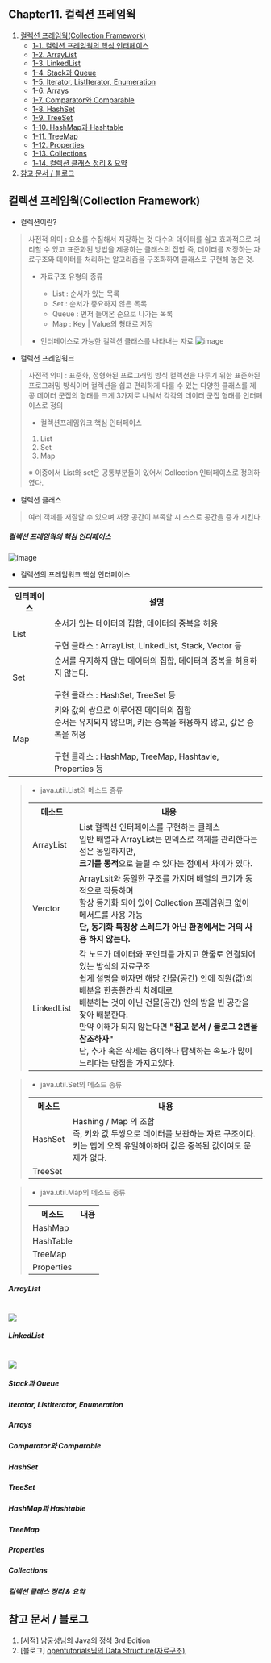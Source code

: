 ## Chapter11. 컬렉션 프레임웍

1. [컬렉션 프레임웍(Collection Framework)](https://github.com/hongcoding94/java_storage/blob/main/Chapter11.%20%EC%BB%AC%EB%A0%89%EC%85%98%20%ED%94%84%EB%A0%88%EC%9E%84%EC%9B%8D.md#%EC%BB%AC%EB%A0%89%EC%85%98-%ED%94%84%EB%A0%88%EC%9E%84%EC%9B%8Dcollection-framework "컬렉션 프레임웍(Collection Framework)")
	- [1-1. 컬렉션 프레임웍의 핵심 인터페이스](https://github.com/hongcoding94/java_storage/blob/main/Chapter11.%20%EC%BB%AC%EB%A0%89%EC%85%98%20%ED%94%84%EB%A0%88%EC%9E%84%EC%9B%8D.md#%EC%BB%AC%EB%A0%89%EC%85%98-%ED%94%84%EB%A0%88%EC%9E%84%EC%9B%8D%EC%9D%98-%ED%95%B5%EC%8B%AC-%EC%9D%B8%ED%84%B0%ED%8E%98%EC%9D%B4%EC%8A%A4 "컬렉션 프레임웍의 핵심 인터페이스")
	- [1-2. ArrayList](https://github.com/hongcoding94/java_storage/blob/main/Chapter11.%20%EC%BB%AC%EB%A0%89%EC%85%98%20%ED%94%84%EB%A0%88%EC%9E%84%EC%9B%8D.md#arraylist "ArrayList")
	- [1-3. LinkedList](https://github.com/hongcoding94/java_storage/blob/main/Chapter11.%20%EC%BB%AC%EB%A0%89%EC%85%98%20%ED%94%84%EB%A0%88%EC%9E%84%EC%9B%8D.md#linkedlist "LinkedList")
	- [1-4. Stack과 Queue](https://github.com/hongcoding94/java_storage/blob/main/Chapter11.%20%EC%BB%AC%EB%A0%89%EC%85%98%20%ED%94%84%EB%A0%88%EC%9E%84%EC%9B%8D.md#stack%EA%B3%BC-queue "Stack과 Queue")
	- [1-5. Iterator, ListIterator, Enumeration](https://github.com/hongcoding94/java_storage/blob/main/Chapter11.%20%EC%BB%AC%EB%A0%89%EC%85%98%20%ED%94%84%EB%A0%88%EC%9E%84%EC%9B%8D.md#iterator-listiterator-enumeration "Iterator, ListIterator, Enumeration")
	- [1-6. Arrays](https://github.com/hongcoding94/java_storage/blob/main/Chapter11.%20%EC%BB%AC%EB%A0%89%EC%85%98%20%ED%94%84%EB%A0%88%EC%9E%84%EC%9B%8D.md#arrays "Arrays")
	- [1-7. Comparator와 Comparable](https://github.com/hongcoding94/java_storage/blob/main/Chapter11.%20%EC%BB%AC%EB%A0%89%EC%85%98%20%ED%94%84%EB%A0%88%EC%9E%84%EC%9B%8D.md#comparator%EC%99%80-comparable "Comparator와 Comparable")
	- [1-8. HashSet](https://github.com/hongcoding94/java_storage/blob/main/Chapter11.%20%EC%BB%AC%EB%A0%89%EC%85%98%20%ED%94%84%EB%A0%88%EC%9E%84%EC%9B%8D.md#hashset "HashSet")
	- [1-9. TreeSet](https://github.com/hongcoding94/java_storage/blob/main/Chapter11.%20%EC%BB%AC%EB%A0%89%EC%85%98%20%ED%94%84%EB%A0%88%EC%9E%84%EC%9B%8D.md#treeset "TreeSet")
	- [1-10. HashMap과 Hashtable](https://github.com/hongcoding94/java_storage/blob/main/Chapter11.%20%EC%BB%AC%EB%A0%89%EC%85%98%20%ED%94%84%EB%A0%88%EC%9E%84%EC%9B%8D.md#hashmap%EA%B3%BC-hashtable "HashMap과 Hashtable")
	- [1-11. TreeMap](https://github.com/hongcoding94/java_storage/blob/main/Chapter11.%20%EC%BB%AC%EB%A0%89%EC%85%98%20%ED%94%84%EB%A0%88%EC%9E%84%EC%9B%8D.md#treemap "TreeMap")
	- [1-12. Properties](https://github.com/hongcoding94/java_storage/blob/main/Chapter11.%20%EC%BB%AC%EB%A0%89%EC%85%98%20%ED%94%84%EB%A0%88%EC%9E%84%EC%9B%8D.md#properties "Properties")
	- [1-13. Collections](https://github.com/hongcoding94/java_storage/blob/main/Chapter11.%20%EC%BB%AC%EB%A0%89%EC%85%98%20%ED%94%84%EB%A0%88%EC%9E%84%EC%9B%8D.md#collections "Collections")
	- [1-14. 컬렉션 클래스 정리 & 요약](https://github.com/hongcoding94/java_storage/blob/main/Chapter11.%20%EC%BB%AC%EB%A0%89%EC%85%98%20%ED%94%84%EB%A0%88%EC%9E%84%EC%9B%8D.md#%EC%BB%AC%EB%A0%89%EC%85%98-%ED%81%B4%EB%9E%98%EC%8A%A4-%EC%A0%95%EB%A6%AC--%EC%9A%94%EC%95%BD "컬렉션 클래스 정리 & 요약")
2. [참고 문서 / 블로그](https://github.com/hongcoding94/java_storage/blob/main/Chapter11.%20%EC%BB%AC%EB%A0%89%EC%85%98%20%ED%94%84%EB%A0%88%EC%9E%84%EC%9B%8D.md#%EC%B0%B8%EA%B3%A0-%EB%AC%B8%EC%84%9C--%EB%B8%94%EB%A1%9C%EA%B7%B8 "참고 문서 / 블로그")


## 컬렉션 프레임웍(Collection Framework)

- 컬렉션이란?
> 사전적 의미 : 요소를 수집해서 저장하는 것
> 다수의 데이터를 쉽고 효과적으로 처리할 수 있고 표준화된 방법을 제공하는 클래스의 집합
> 즉, 데이터를 저장하는 자료구조와 데이터를 처리하는 알고리즘을 구조화하여 클래스로 구현해 놓은 것.
>
> - 자료구조 유형의 종류
>   - List : 순서가 있는 목록
>   - Set : 순서가 중요하지 않은 목록
>   - Queue : 먼저 들어온 순으로 나가는 목록
>   - Map : Key | Value의 형태로 저장
>
> - 인터페이스로 가능한 컬렉션 클래스를 나타내는 자료
>   ![image](https://user-images.githubusercontent.com/66407386/173496159-c6f3935f-6ef5-4109-9e04-7898888c9364.png)

- 컬렉션 프레임워크
> 사전적 의미 : 표준화, 정형화된 프로그래밍 방식
> 컬렉션을 다루기 위한 표준화된 프로그래밍 방식이며 컬렉션을 쉽고 편리하게 다룰 수 있는 다양한 클래스를 제공
> 데이터 군집의 형태를 크게 3가지로 나눠서 각각의 데이터 군집 형태를 인터페이스로 정의
>
>   - 컬렉션프레임워크 핵심 인터페이스
>   1. List
>   2. Set
>   3. Map
>
>   ※ 이중에서 List와 set은 공통부분들이 있어서 Collection 인터페이스로 정의하였다.

- 컬렉션 클래스 
> 여러 객체를 저잘할 수 있으며 저장 공간이 부족할 시 스스로 공간을 증가 시킨다.

##### 컬렉션 프레임웍의 핵심 인터페이스

   ![image](https://user-images.githubusercontent.com/66407386/173496095-dbe2e783-ddb6-4ead-b0da-60c64da2f1ab.png)

   - 컬렉션의 프레임워크 핵심 인터페이스 
   <table>
    <tr>
        <th>인터페이스</th>
        <th>설명</th>
    </tr>
    <tr>
        <td>List</td>
        <td>
        순서가 있는 데이터의 집합, 데이터의 중복을 허용<br/><br/>
        구현 클래스 : ArrayList, LinkedList, Stack, Vector 등
        </td>
    </tr>
    <tr>
        <td>Set</td>
        <td>
        순서를 유지하지 않는 데이터의 집합, 데이터의 중복을 허용하지 않는다.<br/><br/>
        구현 클래스 : HashSet, TreeSet 등
        </td>
    </tr>
    <tr>
        <td>Map</td>
        <td>
        키와 값의 쌍으로 이루어진 데이터의 집합<br/>
        순서는 유지되지 않으며, 키는 중복을 허용하지 않고, 값은 중복을 허용<br/><br/>
        구현 클래스 : HashMap, TreeMap, Hashtavle, Properties 등
        </td>
    </tr>
   </table>

 > - java.util.List의 메소드 종류
 > <table>
 > <tr>
 >     <th>메소드</th>
 >     <th>내용</th>
 > </tr>    
 > <tr>
 >     <td>ArrayList</td>
 >     <td>
 > 	List 컬렉션 인터페이스를 구현하는 클래스<br/>
 > 	일반 배열과 ArrayList는 인덱스로 객체를 관리한다는 점은 동일하지만,<br/>
 > 	<B>크기를 동적</B>으로 늘릴 수 있다는 점에서 차이가 있다.
 >     </td>
 > </tr>
 > <tr>
 >     <td>Verctor</td>
 >     <td>
 > 	ArrayLsit와 동일한 구조를 가지며 배열의 크기가 동적으로 작동하며<br/>
 > 	항상 동기화 되어 있어 Collection 프레임워크 없이 메서드를 사용 가능<br/>
 > 	<b>단, 동기화 특징상 스레드가 아닌 환경에서는 거의 사용 하지 않는다.</b> 
 >     </td>
 > </tr>  
 > <tr>
 >     <td>LinkedList</td>
 >     <td>
 > 	각 노드가 데이터와 포인터를 가지고 한줄로 연결되어 있는 방식의 자료구조<br/>
 > 	쉽게 설명을 하자면 해당 건물(공간) 안에 직원(값)의 배분을 한층한칸씩 차례대로<br/>
 > 	배분하는 것이 아닌 건물(공간) 안의 방을 빈 공간을 찾아 배분한다.<br/>
 > 	만약 이해가 되지 않는다면 <b>"참고 문서 / 블로그 2번을 참조하자"</b> <br/>
 > 	단, 추가 혹은 삭제는 용이하나 탐색하는 속도가 많이 느리다는 단점을 가지고있다.
 >     </td>
 > </tr>
 > </table>

 > - java.util.Set의 메소드 종류
 > <table>
 >  <tr>
 >     <th>메소드</th>
 >     <th>내용</th>
 >  </tr>
 >  <tr>
 >     <td>HashSet</td>
 >     <td>
 >	Hashing / Map 의 조합<br />
 >      즉, 키와 값 두쌍으로 데이터를 보관하는 자료 구조이다.<br />
 >      키는 맵에 오직 유일해야하며 값은 중복된 값이여도 문제가 없다.
 >     </td>
 >  </tr>
 >  <tr>
 >     <td>TreeSet</td>
 >     <td></td>
 >  </tr>
 > </table>

 > - java.util.Map의 메소드 종류
 > <table>
 >  <tr>
 >     <th>메소드</th>
 >     <th>내용</th>
 >  </tr>
 >  <tr>
 >     <td>HashMap</td>
 >     <td></td>
 >  </tr>
 >  <tr>
 >     <td>HashTable</td>
 >     <td></td>
 >  </tr>
 >  <tr>
 >     <td>TreeMap</td>
 >     <td></td>
 >  </tr>
 >  <tr>
 >     <td>Properties</td>
 >     <td></td>
 >  </tr>
 > </table>

##### ArrayList

  <br/>
  <img src="https://user-images.githubusercontent.com/66407386/173502482-24de70f2-ac3f-46c9-a8df-a4cd8a846637.png">

##### LinkedList

  <br/>
  <img src="https://user-images.githubusercontent.com/66407386/173503205-5b5f501e-5e4b-4443-abbb-69e44a047bda.png">

##### Stack과 Queue

##### Iterator, ListIterator, Enumeration

##### Arrays

##### Comparator와 Comparable

##### HashSet

##### TreeSet

##### HashMap과 Hashtable

##### TreeMap

##### Properties

##### Collections

##### 컬렉션 클래스 정리 & 요약


## 참고 문서 / 블로그
1. [서적] 남궁성님의 Java의 정석 3rd Edition
2. [블로그] [opentutorials님의 Data Structure(자료구조)](https://opentutorials.org/module/1335/8821)

